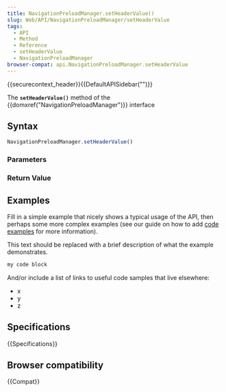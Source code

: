 ```yaml
---
title: NavigationPreloadManager.setHeaderValue()
slug: Web/API/NavigationPreloadManager/setHeaderValue
tags:
  - API
  - Method
  - Reference
  - setHeaderValue
  - NavigationPreloadManager
browser-compat: api.NavigationPreloadManager.setHeaderValue
---
```

{{securecontext_header}}{{DefaultAPISidebar("")}}

The **`setHeaderValue()`** method of the {{domxref("NavigationPreloadManager")}} interface 

## Syntax

```js
NavigationPreloadManager.setHeaderValue()
```

### Parameters



### Return Value



## Examples

Fill in a simple example that nicely shows a typical usage of the API, then perhaps some more complex examples (see our guide on how to add [code examples](/en-US/docs/MDN/Contribute/Structures/Code_examples) for more information).

This text should be replaced with a brief description of what the example demonstrates.

```js
my code block
```

And/or include a list of links to useful code samples that live elsewhere:

*   x
*   y
*   z

## Specifications

{{Specifications}}

## Browser compatibility

{{Compat}}

